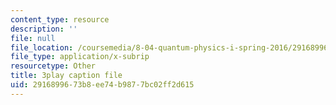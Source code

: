 ```yaml
---
content_type: resource
description: ''
file: null
file_location: /coursemedia/8-04-quantum-physics-i-spring-2016/2916899673b8ee74b9877bc02ff2d615_vWGP5dogNm8.srt
file_type: application/x-subrip
resourcetype: Other
title: 3play caption file
uid: 29168996-73b8-ee74-b987-7bc02ff2d615
---
```

